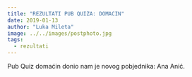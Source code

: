 ```yaml
---
title: "REZULTATI PUB QUIZA: DOMACIN"
date: 2019-01-13
author: "Luka Mileta"
image: ../../images/postphoto.jpg
tags:
  - rezultati
---
```


Pub Quiz domaćin donio nam je novog pobjednika: Ana Anić.
